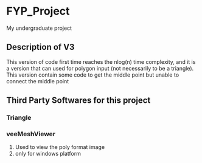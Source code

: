 # FYP_Project
My undergraduate project

## Description of V3
This version of code first time reaches the nlog(n) time complexity, and it is a version that can used for polygon input (not necessarily to be a triangle). This version contain some code to get the middle point but unable to connect the middle point


## Third Party Softwares for this project

### Triangle



### veeMeshViewer

1. Used to view the poly format image
2. only for windows platform
